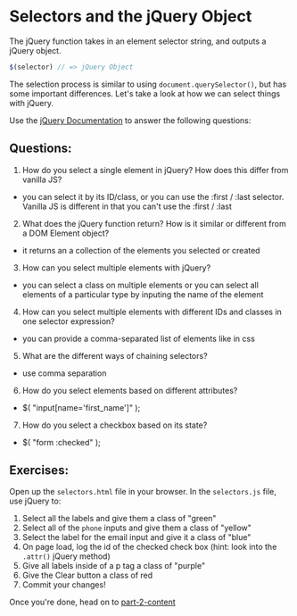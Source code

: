 # Selectors and the jQuery Object

The jQuery function takes in an element selector string, and outputs a jQuery object.

```JavaScript
$(selector) // => jQuery Object

```

The selection process is similar to using `document.querySelector()`, but has some important differences. Let's take a look at how we can select things with jQuery.

Use the [jQuery Documentation](https://api.jquery.com/) to answer the following questions:

## Questions:
1. How do you select a single element in jQuery? How does this differ from vanilla JS?
- you can select it by its ID/class, or you can use the :first / :last selector. Vanilla JS is different in that you can't use the :first / :last

2. What does the jQuery function return? How is it similar or different from a DOM Element object?
- it returns an a collection of the elements you selected or created

3. How can you select multiple elements with jQuery?
- you can select a class on multiple elements or you can select all elements of a particular type by inputing the name of the element

4. How can you select multiple elements with different IDs and classes in one selector expression?
- you can provide a comma-separated list of elements like in css

5. What are the different ways of chaining selectors?
- use comma separation

6. How do you select elements based on different attributes?
- $( "input[name='first_name']" );

7. How do you select a checkbox based on its state?
- $( "form :checked" );

## Exercises:
Open up the `selectors.html` file in your browser.
In the `selectors.js` file, use jQuery to:
1. Select all the labels and give them a class of "green"
2. Select all of the `phone` inputs and give them a class of "yellow"
3. Select the label for the email input and give it a class of "blue"
4. On page load, log the id of the checked check box (hint: look into the `.attr()` jQuery method)
5. Give all labels inside of a p tag a class of "purple"
6. Give the Clear button a class of red
7. Commit your changes!

Once you're done, head on to [part-2-content](../part-2-content/README.md)
